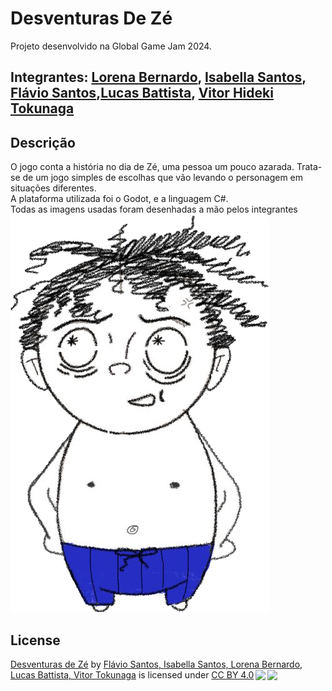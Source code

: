 # Desventuras De Zé
Projeto desenvolvido na Global Game Jam 2024. 
## Integrantes: <a href= "https://www.linkedin.com/in/lorena-bernardo-0118161b1/">Lorena Bernardo</a>, <a href="https://www.linkedin.com/in/isabella-santos-984b18187/">Isabella Santos</a>, <a href="https://www.linkedin.com/in/flavio-santos-289477209/">Flávio Santos</a>,<a href="https://www.linkedin.com/in/lucas-battista-4316221aa/">Lucas Battista</a>, <a href="https://www.linkedin.com/in/vitor-tokunaga-82b344278/">Vitor Hideki Tokunaga</a>

## Descrição
O jogo conta a história no dia de Zé, uma pessoa um pouco azarada. Trata-se de um jogo simples de escolhas que vão levando o personagem em situações diferentes. <br>
A plataforma utilizada foi o Godot, e a linguagem C#.<br>
Todas as imagens usadas foram desenhadas a mão pelos integrantes <br>
<img src="https://github.com/VitorToku/DesventurasDeZe/blob/main/img/zeruela.png" alt="Zé" />



## License
<p xmlns:cc="http://creativecommons.org/ns#" xmlns:dct="http://purl.org/dc/terms/"><a property="dct:title" rel="cc:attributionURL" href="https://github.com/VitorToku/DesventurasDeZe">Desventuras de Zé</a> by <a rel="cc:attributionURL dct:creator" property="cc:attributionName" href="https://github.com/VitorToku/DesventurasDeZe">Flávio Santos, Isabella Santos, Lorena Bernardo, Lucas Battista, Vitor Tokunaga</a> is licensed under <a href="http://creativecommons.org/licenses/by/4.0/?ref=chooser-v1" target="_blank" rel="license noopener noreferrer" style="display:inline-block;">CC BY 4.0<img style="height:22px!important;margin-left:3px;vertical-align:text-bottom;" src="https://mirrors.creativecommons.org/presskit/icons/cc.svg?ref=chooser-v1"><img style="height:22px!important;margin-left:3px;vertical-align:text-bottom;" src="https://mirrors.creativecommons.org/presskit/icons/by.svg?ref=chooser-v1"></a></p>
